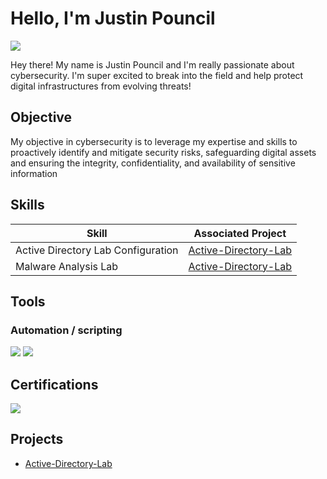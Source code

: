 # Hello, I'm Justin Pouncil
<a href="https://www.linkedin.com/in/justinpouncil/"><img src="https://img.shields.io/badge/-LinkedIn-0072b1?&style=for-the-badge&logo=linkedin&logoColor=white" /></a>


Hey there! My name is Justin Pouncil and I'm really passionate about cybersecurity. I'm super excited to break into the field and help protect digital infrastructures from evolving threats!
## Objective

My objective in cybersecurity is to leverage my expertise and skills to proactively identify and mitigate security risks, safeguarding digital assets and ensuring the integrity, confidentiality, and availability of sensitive information

## Skills

| Skill                                         | Associated Project         |
|-----------------------------------------------|----------------------------|
| Active Directory Lab Configuration     | <a href="https://github.com/Jpouncil23/Active-Directory-Lab/tree/main">Active-Directory-Lab</a>|
| Malware Analysis Lab    | <a href="https://github.com/Jpouncil23/Active-Directory-Lab/tree/main">Active-Directory-Lab</a>|



## Tools

### Automation / scripting 
<div>
    <img src="https://img.shields.io/badge/-Windows%20PowerShell-012456?style=for-the-badge&logo=powershell&logoColor=white)](https://docs.microsoft.com/en-us/powershell/" />
    <img src="https://img.shields.io/badge/-Windows%20Command%20Line-000000?style=for-the-badge&logo=windows&logoColor=white)](https://en.wikipedia.org/wiki/Cmd.exe" />
</div>


## Certifications
<div>
<img src="https://img.shields.io/badge/-Security%2B-FF0000?&style=for-the-badge&logo=CompTIA&logoColor=white" />
</div>

## Projects
- <a href="https://github.com/Jpouncil23/Active-Directory-Lab/tree/main">Active-Directory-Lab</a>


